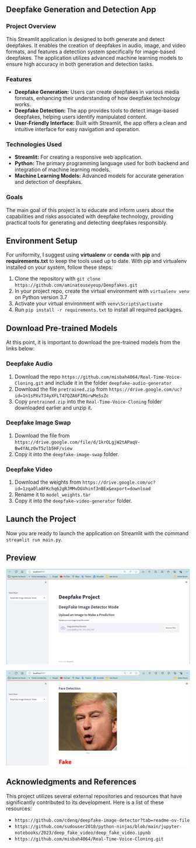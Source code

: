 ## Deepfake Generation and Detection App

### Project Overview

This Streamlit application is designed to both generate and detect deepfakes. It enables the creation of deepfakes in audio, image, and video formats, and features a detection system specifically for image-based deepfakes. The application utilizes advanced machine learning models to ensure high accuracy in both generation and detection tasks.

### Features

- **Deepfake Generation:** Users can create deepfakes in various media formats, enhancing their understanding of how deepfake technology works.
- **Deepfake Detection:** The app provides tools to detect image-based deepfakes, helping users identify manipulated content.
- **User-Friendly Interface:** Built with Streamlit, the app offers a clean and intuitive interface for easy navigation and operation.

### Technologies Used

- **Streamlit:** For creating a responsive web application.
- **Python:** The primary programming language used for both backend and integration of machine learning models.
- **Machine Learning Models:** Advanced models for accurate generation and detection of deepfakes.

### Goals

The main goal of this project is to educate and inform users about the capabilities and risks associated with deepfake technology, providing practical tools for generating and detecting deepfakes responsibly.

## Environment Setup

For uniformity, I suggest using **virtualenv** or **conda** with **pip** and **requirements.txt** to keep the tools used up to date.
With pip and virtualenv installed on your system, follow these steps:

1. Clone the repository with `git clone https://github.com/aminatouseyeup/Deepfakes.git`
2. In your project repo, create the virtual environment with `virtualenv venv` on Python version 3.7
3. Activate your virtual environment with `venv\Scripts\activate`
4. Run `pip install -r requirements.txt` to install all required packages.

## Download Pre-trained Models

At this point, it is important to download the pre-trained models from the links below:

### Deepfake Audio

1. Download the repo `https://github.com/misbah4064/Real-Time-Voice-Cloning.git` and include it in the folder `deepfake-audio-generator`
2. Download the file `pretrained.zip` from `https://drive.google.com/uc?id=1n1sPXvT34yXFLT47QZA6FIRGrwMeSsZc`
3. Copy `pretrained.zip` into the `Real-Time-Voice-Cloning` folder downloaded earlier and unzip it.

### Deepfake Image Swap

1. Download the file from `https://drive.google.com/file/d/1krOLgjW2tAPaqV-Bw4YALz0xT5zlb5HF/view`
2. Copy it into the `deepfake-image-swap` folder.

### Deepfake Video

1. Download the weights from `https://drive.google.com/uc?id=1zqa0la8FKchq62gRJMMvDGVhinf3nBEx&export=download`
2. Rename it to `model_weights.tar`
3. Copy it into the `deepfake-video-generator` folder.

## Launch the Project

Now you are ready to launch the application on Streamlit with the command `streamlit run main.py`.

## Preview

![Capture 1](capture1.png "Page for detecting deepfake images")

![Capture 2](capture2.png "Test on an image")

## Acknowledgments and References

This project utilizes several external repositories and resources that have significantly contributed to its development. Here is a list of these resources:

- `https://github.com/cdenq/deepfake-image-detector?tab=readme-ov-file`
- `https://github.com/sudouser2010/python-ninjas/blob/main/jupyter-notebooks/2023/deep_fake_video/deep_fake_video.ipynb`
- `https://github.com/misbah4064/Real-Time-Voice-Cloning.git`
